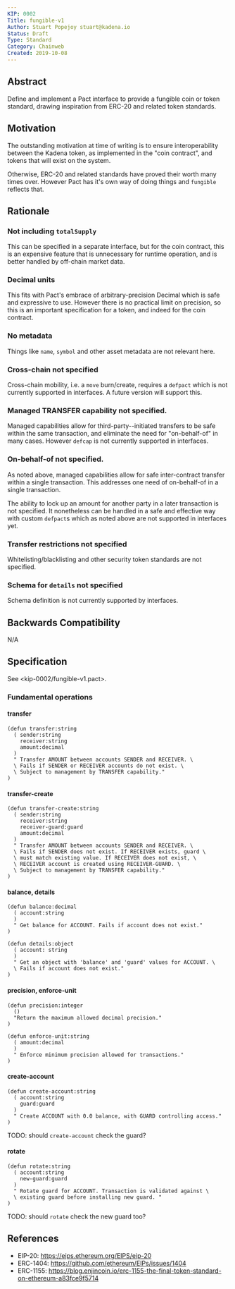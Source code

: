 ```yaml
---
KIP: 0002
Title: fungible-v1
Author: Stuart Popejoy stuart@kadena.io
Status: Draft
Type: Standard
Category: Chainweb
Created: 2019-10-08
---
```


## Abstract

Define and implement a Pact interface to provide a fungible coin or token standard, drawing inspiration
from ERC-20 and related token standards.


## Motivation

The outstanding motivation at time of writing is to ensure interoperability between the Kadena token,
as implemented in the "coin contract", and tokens that will exist on the system.

Otherwise, ERC-20 and related standards have proved their worth many times over. However Pact has
it's own way of doing things and `fungible` reflects that.

## Rationale

### Not including `totalSupply`
This can be specified in a separate interface, but for the coin contract, this is an expensive feature
that is unnecessary for runtime operation, and is better handled by off-chain market data.

### Decimal units
This fits with Pact's embrace of arbitrary-precision Decimal which is safe and expressive to use. However
there is no practical limit on precision, so this is an important specification for a token, and indeed
for the coin contract.

### No metadata
Things like `name`, `symbol` and other asset metadata are not relevant here.

### Cross-chain not specified
Cross-chain mobility, i.e. a `move` burn/create, requires a `defpact` which is not currently
supported in interfaces. A future version will support this.

### Managed TRANSFER capability not specified.
Managed capabilities allow for third-party--initiated transfers to be safe within the same transaction,
and eliminate the need for "on-behalf-of" in many cases. However `defcap` is not currently
supported in interfaces.

### On-behalf-of not specified.
As noted above, managed capabilities allow for safe inter-contract transfer within a single transaction.
This addresses one need of on-behalf-of in a single transaction.

The ability to lock up an amount for another party in a later transaction is not specified.
It nonetheless can be handled in a safe and effective way with custom `defpact`s which as noted
above are not supported in interfaces yet.

### Transfer restrictions not specified

Whitelisting/blacklisting and other security token standards are not specified.

### Schema for `details` not specified

Schema definition is not currently supported by interfaces.



## Backwards Compatibility

N/A

## Specification

See <kip-0002/fungible-v1.pact>.

### Fundamental operations

#### transfer

```
(defun transfer:string
  ( sender:string
    receiver:string
    amount:decimal
  )
  " Transfer AMOUNT between accounts SENDER and RECEIVER. \
  \ Fails if SENDER or RECEIVER accounts do not exist. \
  \ Subject to management by TRANSFER capability."
)
```

#### transfer-create

```
(defun transfer-create:string
  ( sender:string
    receiver:string
    receiver-guard:guard
    amount:decimal
  )
  " Transfer AMOUNT between accounts SENDER and RECEIVER. \
  \ Fails if SENDER does not exist. If RECEIVER exists, guard \
  \ must match existing value. If RECEIVER does not exist, \
  \ RECEIVER account is created using RECEIVER-GUARD. \
  \ Subject to management by TRANSFER capability."
)
```

#### balance, details

```
(defun balance:decimal
  ( account:string
  )
  " Get balance for ACCOUNT. Fails if account does not exist."
)

(defun details:object
  ( account: string
  )
  " Get an object with 'balance' and 'guard' values for ACCOUNT. \
  \ Fails if account does not exist."
)
```

#### precision, enforce-unit

```
(defun precision:integer
  ()
  "Return the maximum allowed decimal precision."
)

(defun enforce-unit:string
  ( amount:decimal
  )
  " Enforce minimum precision allowed for transactions."
)
```

#### create-account

```
(defun create-account:string
  ( account:string
    guard:guard
  )
  " Create ACCOUNT with 0.0 balance, with GUARD controlling access."
)
```

TODO: should `create-account` check the guard?

#### rotate

```
(defun rotate:string
  ( account:string
    new-guard:guard
  )
  " Rotate guard for ACCOUNT. Transaction is validated against \
  \ existing guard before installing new guard. "
)
```

TODO: should `rotate` check the new guard too?


## References
* EIP-20: <https://eips.ethereum.org/EIPS/eip-20>
* ERC-1404: <https://github.com/ethereum/EIPs/issues/1404>
* ERC-1155: <https://blog.enjincoin.io/erc-1155-the-final-token-standard-on-ethereum-a83fce9f5714>
